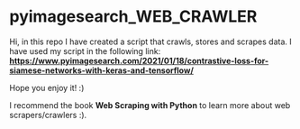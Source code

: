 # pyimagesearch_WEB_CRAWLER
Hi, in this repo I have created a script that crawls, stores and scrapes data. I have used my script in the following link:
**https://www.pyimagesearch.com/2021/01/18/contrastive-loss-for-siamese-networks-with-keras-and-tensorflow/**

Hope you enjoy it! :)

I recommend the book **Web Scraping with Python** to learn more about web scrapers/crawlers :).
